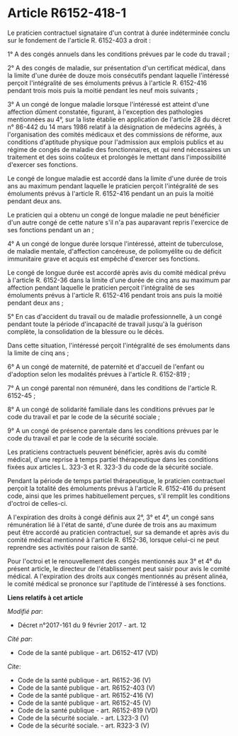 # Article R6152-418-1

Le praticien contractuel signataire d'un contrat à durée indéterminée conclu sur le fondement de l'article R. 6152-403 a
droit : 

1° A des congés annuels dans les conditions prévues par le code du travail ; 

2° A des congés de maladie, sur présentation d'un certificat médical, dans la limite d'une durée de douze mois consécutifs
pendant laquelle l'intéressé perçoit l'intégralité de ses émoluments prévus à l'article R. 6152-416 pendant trois mois puis
la moitié pendant les neuf mois suivants ; 

3° A un congé de longue maladie lorsque l'intéressé est atteint d'une affection dûment constatée, figurant, à l'exception des
pathologies mentionnées au 4°, sur la liste établie en application de l'article 28 du décret n° 86-442 du 14 mars 1986
relatif à la désignation de médecins agréés, à l'organisation des comités médicaux et des commissions de réforme, aux
conditions d'aptitude physique pour l'admission aux emplois publics et au régime de congés de maladie des fonctionnaires, et
qui rend nécessaires un traitement et des soins coûteux et prolongés le mettant dans l'impossibilité d'exercer ses
fonctions. 

Le congé de longue maladie est accordé dans la limite d'une durée de trois ans au maximum pendant laquelle le praticien
perçoit l'intégralité de ses émoluments prévus à l'article R. 6152-416 pendant un an puis la moitié pendant deux ans. 

Le praticien qui a obtenu un congé de longue maladie ne peut bénéficier d'un autre congé de cette nature s'il n'a pas
auparavant repris l'exercice de ses fonctions pendant un an ; 

4° A un congé de longue durée lorsque l'intéressé, atteint de tuberculose, de maladie mentale, d'affection cancéreuse, de
poliomyélite ou de déficit immunitaire grave et acquis est empêché d'exercer ses fonctions. 

Le congé de longue durée est accordé après avis du comité médical prévu à l'article R. 6152-36 dans la limite d'une durée de
cinq ans au maximum par affection pendant laquelle le praticien perçoit l'intégralité de ses émoluments prévus à l'article R.
6152-416 pendant trois ans puis la moitié pendant deux ans ; 

5° En cas d'accident du travail ou de maladie professionnelle, à un congé pendant toute la période d'incapacité de travail
jusqu'à la guérison complète, la consolidation de la blessure ou le décès. 

Dans cette situation, l'intéressé perçoit l'intégralité de ses émoluments dans la limite de cinq ans ; 

6° A un congé de maternité, de paternité et d'accueil de l'enfant ou d'adoption selon les modalités prévues à l'article R.
6152-819 ; 

7° A un congé parental non rémunéré, dans les conditions de l'article R. 6152-45 ; 

8° A un congé de solidarité familiale dans les conditions prévues par le code du travail et par le code de la sécurité
sociale ; 

9° A un congé de présence parentale dans les conditions prévues par le code du travail et par le code de la sécurité
sociale. 

Les praticiens contractuels peuvent bénéficier, après avis du comité médical, d'une reprise à temps partiel thérapeutique
dans les conditions fixées aux articles L. 323-3 et R. 323-3 du code de la sécurité sociale. 

Pendant la période de temps partiel thérapeutique, le praticien contractuel perçoit la totalité des émoluments prévus à
l'article R. 6152-416 du présent code, ainsi que les primes habituellement perçues, s'il remplit les conditions d'octroi de
celles-ci. 

A l'expiration des droits à congé définis aux 2°, 3° et 4°, un congé sans rémunération lié à l'état de santé, d'une durée de
trois ans au maximum peut être accordé au praticien contractuel, sur sa demande et après avis du comité médical mentionné à
l'article R. 6152-36, lorsque celui-ci ne peut reprendre ses activités pour raison de santé. 

Pour l'octroi et le renouvellement des congés mentionnés aux 3° et 4° du présent article, le directeur de l'établissement
peut saisir pour avis le comité médical. A l'expiration des droits aux congés mentionnés au présent alinéa, le comité médical
se prononce sur l'aptitude de l'intéressé à ses fonctions.

**Liens relatifs à cet article**

_Modifié par_:

  - Décret n°2017-161 du 9 février 2017 - art. 12

_Cité par_:

  - Code de la santé publique - art. D6152-417 (VD)

_Cite_:

  - Code de la santé publique - art. R6152-36 (V)
  - Code de la santé publique - art. R6152-403 (V)
  - Code de la santé publique - art. R6152-416 (V)
  - Code de la santé publique - art. R6152-45 (V)
  - Code de la santé publique - art. R6152-819 (VD)
  - Code de la sécurité sociale. - art. L323-3 (V)
  - Code de la sécurité sociale. - art. R323-3 (V)
